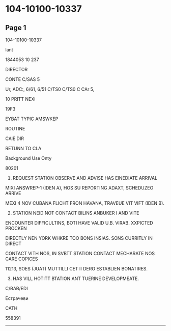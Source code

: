 # 104-10100-10337

## Page 1

104-10100-10337

lant

1844053 10 237

DIRECTOR

CONTE C/SAS 5

Ur, ADC:, 6/61, 6/51 C/TS0 C/TS0 C CAr 5,

10 PRITT NEXI

19F3

EYBAT TYPIC AMSWKEP

ROUTINE

CAlE DIR

RETUNN TO CLA

Background Use Onty

80201

1. REQUEST STATION OBSERVE AND ADVISE HAS EINEDIATE ARRIVAL

MIXI ANSWREP-1 (IDEN A), HOS SU REPORTING ADAXT, SCHEDUZEO ARRIVE

MEXI 4 NOV CUBANA FLICHT FRON HAVANA, TRAVEUE VIT VIFT (IDEN B).

2. STATION NEID NOT CONTACT BILINS ANBUKER I AND VITE

ENCOUNTER DIFFICULTINS, BOTI HAVE VALID U.B. VIRAB. XXPICTED PROCKEN

DIRECTLY NEN YORK WHKRE TOO BONS INSIAS. SONS CURRITLY IN DIRECT

CONTACT VITH NOS, IN SVBTT STATION CONTACT MECHARATE NOS CARE COPICES

11213, SOES (JUAT) MUTTILLI CET II DERO ESTABLIEN BONATIRES.

3. HAS VILL HOTITT BTATION ANT TUERINE DEVELOPMEATE.

C/BAB/EDI

Естрачеви

CATH

558391

---

